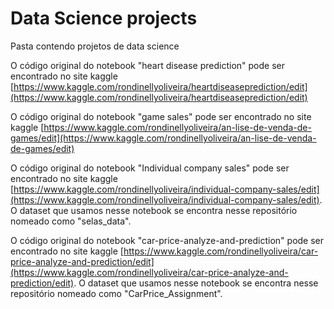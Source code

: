 # Data Science projects
 Pasta contendo projetos de data science
 
 O código original do notebook "heart disease prediction" pode ser encontrado no site kaggle 
[https://www.kaggle.com/rondinellyoliveira/heartdiseaseprediction/edit](https://www.kaggle.com/rondinellyoliveira/heartdiseaseprediction/edit)

O código original do notebook "game sales" pode ser encontrado no site kaggle 
[https://www.kaggle.com/rondinellyoliveira/an-lise-de-venda-de-games/edit](https://www.kaggle.com/rondinellyoliveira/an-lise-de-venda-de-games/edit)

O código original do notebook "Individual company sales" pode ser encontrado no site kaggle [https://www.kaggle.com/rondinellyoliveira/individual-company-sales/edit](https://www.kaggle.com/rondinellyoliveira/individual-company-sales/edit). O dataset que usamos nesse notebook se encontra nesse repositório nomeado como "selas_data".

O código original do notebook "car-price-analyze-and-prediction" pode ser encontrado no site kaggle [https://www.kaggle.com/rondinellyoliveira/car-price-analyze-and-prediction/edit](https://www.kaggle.com/rondinellyoliveira/car-price-analyze-and-prediction/edit). O dataset que usamos nesse notebook se encontra nesse repositório nomeado como "CarPrice_Assignment".


